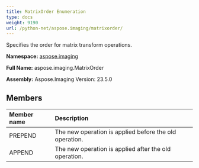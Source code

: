 ```yaml
---
title: MatrixOrder Enumeration
type: docs
weight: 9190
url: /python-net/aspose.imaging/matrixorder/
---
```


Specifies the order for matrix transform operations.

**Namespace:** [aspose.imaging](/imaging/python-net/aspose.imaging/)

**Full Name:** aspose.imaging.MatrixOrder

**Assembly:**  Aspose.Imaging Version: 23.5.0

## **Members**
|**Member name**|**Description**|
| :- | :- |
|PREPEND|The new operation is applied before the old operation.|
|APPEND|The new operation is applied after the old operation.|
